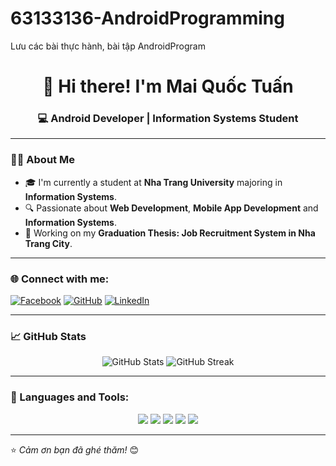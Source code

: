 # 63133136-AndroidProgramming
Lưu các bài thực hành, bài tập AndroidProgram
<h1 align="center">👋 Hi there! I'm Mai Quốc Tuấn </h1>
<h3 align="center">💻 Android Developer | Information Systems Student </h3>

---

### 🧑‍💻 About Me
- 🎓 I'm currently a student at **Nha Trang University** majoring in **Information Systems**.
- 🔍 Passionate about **Web Development**, **Mobile App Development** and **Information Systems**.
- 📌 Working on my **Graduation Thesis: Job Recruitment System in Nha Trang City**.

---

### 🌐 Connect with me:
[![Facebook](https://img.shields.io/badge/Facebook-1877F2?style=for-the-badge&logo=facebook&logoColor=white)](https://www.facebook.com/maiquoctuan)
[![GitHub](https://img.shields.io/badge/GitHub-171515?style=for-the-badge&logo=github&logoColor=white)](https://github.com/maiquoctuan)
[![LinkedIn](https://img.shields.io/badge/LinkedIn-0A66C2?style=for-the-badge&logo=linkedin&logoColor=white)](https://linkedin.com/in/maiquoctuan)

---

### 📈 GitHub Stats
<p align="center">
<img src="https://github-readme-stats.vercel.app/api?username=maiquoctuan&show_icons=true&theme=radical" alt="GitHub Stats"/>
<img src="https://github-readme-streak-stats.herokuapp.com/?user=maiquoctuan&theme=radical" alt="GitHub Streak"/>
</p>

---

### 💪 Languages and Tools:
<p align="center">
<img src="https://img.shields.io/badge/Java-ED8B00?style=for-the-badge&logo=java&logoColor=white"/>
<img src="https://img.shields.io/badge/Android-3DDC84?style=for-the-badge&logo=android&logoColor=white"/>
<img src="https://img.shields.io/badge/SQLite-07405E?style=for-the-badge&logo=sqlite&logoColor=white"/>
<img src="https://img.shields.io/badge/HTML5-E34F26?style=for-the-badge&logo=html5&logoColor=white"/>
<img src="https://img.shields.io/badge/CSS3-1572B6?style=for-the-badge&logo=css3&logoColor=white"/>
</p>

---

⭐️ *Cảm ơn bạn đã ghé thăm!* 😊

